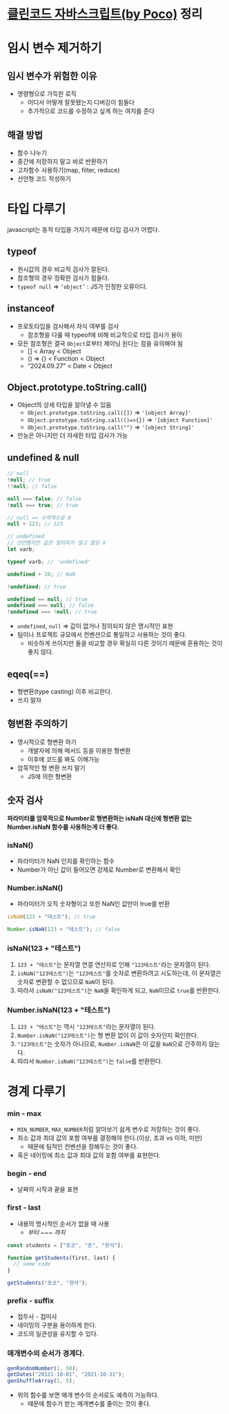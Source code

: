 # [클린코드 자바스크립트(by Poco)](https://www.udemy.com/course/clean-code-js/) 정리

# 임시 변수 제거하기

## 임시 변수가 위험한 이유

- 명령형으로 가득한 로직
  - 어디서 어떻게 잘못됐는지 디버깅이 힘들다
  - 추가적으로 코드를 수정하고 싶게 하는 여지를 준다

## 해결 방법

- 함수 나누기
- 중간에 저장하지 말고 바로 반환하기
- 고차함수 사용하기(map, filter, reduce)
- 선언형 코드 작성하기

# 타입 다루기

javascript는 동적 타입을 가지기 때문에 타입 검사가 어렵다.

## typeof

- 원시값의 경우 비교적 검사가 잘된다.
- 참조형의 경우 정확한 검사가 힘들다.
- `typeof null` ⇒ `‘object’` : JS가 인정한 오류이다.

## instanceof

- 프로토타입을 검사해서 자식 여부를 검사
  - 참조형을 다룰 때 typeof에 비해 비교적으로 타입 검사가 용이
- 모든 참조형은 결국 `Object`로부터 체이닝 된다는 점을 유의해야 됨
  - [] < Array < Object
  - () ⇒ {} < Function < Object
  - “2024.09.27” < Date < Object

## Object.prototype.toString.call()

- Object의 상세 타입을 알아낼 수 있음
  - `Object.prototype.toString.call([])` ⇒ `'[object Array]'`
  - `Object.prototype.toString.call(()=>{})` ⇒ `'[object Function]'`
  - `Object.prototype.toString.call("")` ⇒ `'[object String]'`
- 만능은 아니지만 더 자세한 타입 검사가 가능

## undefined & null

```jsx
// null
!null; // true
!!null; // false

null === false; // false
!null === true; // true

// null => 수학적으로 0
null + 123; // 123

// undefined
// 선언했지만 값은 정의되지 않고 할당 X
let varb;

typeof varb; // 'undefined'

undefined + 10; // NaN

!undefined; // true

undefined == null; // true
undefined === null; // false
!undefined === !null; // true
```

- `undefined`, `null` ⇒ 값이 없거나 정의되지 않은 명시적인 표현
- 팀이나 프로젝트 규모에서 컨벤션으로 통일하고 사용하는 것이 좋다.
  - 비슷하게 쓰이지만 둘을 비교할 경우 확실히 다른 것이기 때문에 혼용하는 것이 좋지 않다.

## eqeq(==)

- 형변환(type casting) 이후 비교한다.
- 쓰지 말자

## 형변환 주의하기

- 명시적으로 형변환 하기
  - 개발자에 의해 메서드 등을 이용한 형변환
  - 이후에 코드를 봐도 이해가능
- 암묵적인 형 변환 쓰지 말기
  - JS에 의한 형변환

## 숫자 검사

**파라미터를 암묵적으로 Number로 형변환하는 isNaN 대신에 형변환 없는 Number.isNaN 함수를 사용하는게 더 좋다.**

### isNaN()

- 파라미터가 NaN 인지를 확인하는 함수
- Number가 아닌 값이 들어오면 강제로 Number로 변환해서 확인

### Number.isNaN()

- 파라미터가 오직 숫자형이고 또한 NaN인 값만이 true를 반환

```jsx
isNaN(123 + "테스트"); // true

Number.isNaN(123 + "테스트"); // false
```

### isNaN(123 + "테스트")

1. `123 + "테스트"`는 문자열 연결 연산자로 인해 `"123테스트"`라는 문자열이 된다.
2. `isNaN("123테스트")`는 `"123테스트"`를 숫자로 변환하려고 시도하는데, 이 문자열은 숫자로 변환할 수 없으므로 `NaN`이 된다.
3. 따라서 `isNaN("123테스트")`는 `NaN`을 확인하게 되고, `NaN`이므로 `true`를 반환한다.

### Number.isNaN(123 + "테스트")

1. `123 + "테스트"`는 역시 `"123테스트"`라는 문자열이 된다.
2. `Number.isNaN("123테스트")`는 형 변환 없이 이 값이 숫자인지 확인한다.
3. `"123테스트"`는 숫자가 아니므로, `Number.isNaN`은 이 값을 `NaN`으로 간주하지 않는다.
4. 따라서 `Number.isNaN("123테스트")`는 `false`를 반환한다.

# 경계 다루기

### min - max

- `MIN_NUMBER`, `MAX_NUMBER`처럼 알아보기 쉽게 변수로 저장하는 것이 좋다.
- 최소 값과 최대 값의 포함 여부를 결정해야 한다.(이상, 초과 vs 이하, 미만)
  - 때문에 팀적인 컨벤션을 정해두는 것이 좋다.
- 혹은 네이밍에 최소 값과 최대 값의 포함 여부를 표현한다.

### begin - end

- 날짜의 시작과 끝을 표현

### first - last

- 내용의 명시적인 순서가 없을 때 사용
  - _부터 ~~~ 까지_

```jsx
const students = ["포코", "존", "현석"];

function getStudents(first, last) {
  // some code
}

getStudents("포코", "현석");
```

### prefix - suffix

- 접두사 - 접미사
- 네이밍의 구분을 용이하게 한다.
- 코드의 일관성을 유지할 수 있다.

### 매개변수의 순서가 경계다.

```jsx
genRandomNumber(1, 50);
getDates("20121-10-01", "2021-10-31");
genShuffleArray(1, 5);
```

- 위의 함수를 보면 매개 변수의 순서로도 예측이 가능하다.
  - 때문에 함수가 받는 매개변수를 줄이는 것이 좋다.
